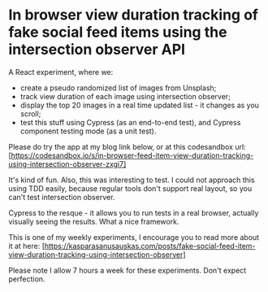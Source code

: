 # In browser view duration tracking of fake social feed items using the intersection observer API

A React experiment, where we:
- create a pseudo randomized list of images from Unsplash;
- track view duration of each image using intersection observer;
- display the top 20 images in a real time updated list - it changes as you
  scroll;
- test this stuff using Cypress (as an end-to-end test), and Cypress component
  testing mode (as a unit test).

Please do try the app at my blog link below, or at this codesandbox url:
[https://codesandbox.io/s/in-browser-feed-item-view-duration-tracking-using-intersection-observer-zxgi7]

It's kind of fun. Also, this was interesting to test. I could not approach this
using TDD easily, because regular tools don't support real layout, so you can't
test intersection observer. 

Cypress to the resque - it allows you to run tests in a real browser, actually
visually seeing the results. What a nice framework. 

This is one of my weekly experiments, I encourage you to read more about it at here:
[https://kasparasanusauskas.com/posts/fake-social-feed-item-view-duration-tracking-using-intersection-observer]

Please note I allow 7 hours a week for these experiments. Don't expect
perfection. 